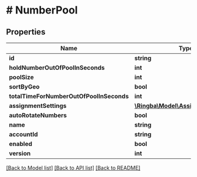 # # NumberPool

## Properties

Name | Type | Description | Notes
------------ | ------------- | ------------- | -------------
**id** | **string** |  |
**holdNumberOutOfPoolInSeconds** | **int** |  |
**poolSize** | **int** |  |
**sortByGeo** | **bool** |  |
**totalTimeForNumberOutOfPoolInSeconds** | **int** |  |
**assignmentSettings** | [**\Ringba\Model\AssignmentSettings**](AssignmentSettings.md) |  |
**autoRotateNumbers** | **bool** |  |
**name** | **string** |  |
**accountId** | **string** |  |
**enabled** | **bool** |  |
**version** | **int** |  |

[[Back to Model list]](../../README.md#models) [[Back to API list]](../../README.md#endpoints) [[Back to README]](../../README.md)
